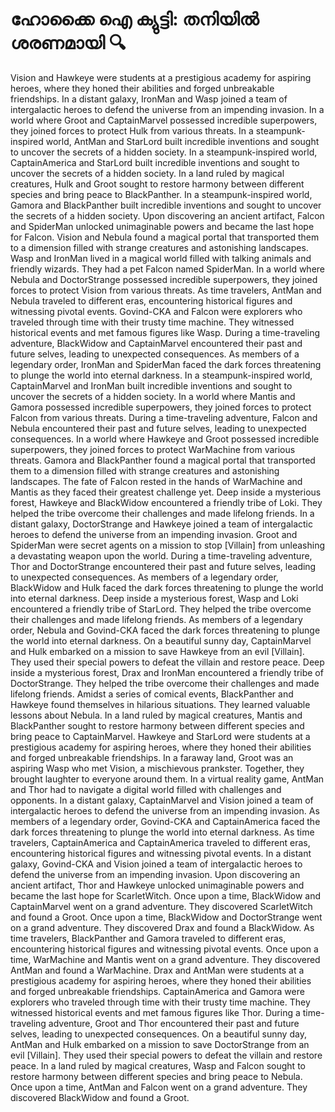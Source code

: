 # ഹോക്കൈ ഐ ക്യുട്ടി: തനിയിൽ ശരണമായി :mag:

Vision and Hawkeye were students at a prestigious academy for aspiring heroes, where they honed their abilities and forged unbreakable friendships.
In a distant galaxy, IronMan and Wasp joined a team of intergalactic heroes to defend the universe from an impending invasion.
In a world where Groot and CaptainMarvel possessed incredible superpowers, they joined forces to protect Hulk from various threats.
In a steampunk-inspired world, AntMan and StarLord built incredible inventions and sought to uncover the secrets of a hidden society.
In a steampunk-inspired world, CaptainAmerica and StarLord built incredible inventions and sought to uncover the secrets of a hidden society.
In a land ruled by magical creatures, Hulk and Groot sought to restore harmony between different species and bring peace to BlackPanther.
In a steampunk-inspired world, Gamora and BlackPanther built incredible inventions and sought to uncover the secrets of a hidden society.
Upon discovering an ancient artifact, Falcon and SpiderMan unlocked unimaginable powers and became the last hope for Falcon.
Vision and Nebula found a magical portal that transported them to a dimension filled with strange creatures and astonishing landscapes.
Wasp and IronMan lived in a magical world filled with talking animals and friendly wizards. They had a pet Falcon named SpiderMan.
In a world where Nebula and DoctorStrange possessed incredible superpowers, they joined forces to protect Vision from various threats.
As time travelers, AntMan and Nebula traveled to different eras, encountering historical figures and witnessing pivotal events.
Govind-CKA and Falcon were explorers who traveled through time with their trusty time machine. They witnessed historical events and met famous figures like Wasp.
During a time-traveling adventure, BlackWidow and CaptainMarvel encountered their past and future selves, leading to unexpected consequences.
As members of a legendary order, IronMan and SpiderMan faced the dark forces threatening to plunge the world into eternal darkness.
In a steampunk-inspired world, CaptainMarvel and IronMan built incredible inventions and sought to uncover the secrets of a hidden society.
In a world where Mantis and Gamora possessed incredible superpowers, they joined forces to protect Falcon from various threats.
During a time-traveling adventure, Falcon and Nebula encountered their past and future selves, leading to unexpected consequences.
In a world where Hawkeye and Groot possessed incredible superpowers, they joined forces to protect WarMachine from various threats.
Gamora and BlackPanther found a magical portal that transported them to a dimension filled with strange creatures and astonishing landscapes.
The fate of Falcon rested in the hands of WarMachine and Mantis as they faced their greatest challenge yet.
Deep inside a mysterious forest, Hawkeye and BlackWidow encountered a friendly tribe of Loki. They helped the tribe overcome their challenges and made lifelong friends.
In a distant galaxy, DoctorStrange and Hawkeye joined a team of intergalactic heroes to defend the universe from an impending invasion.
Groot and SpiderMan were secret agents on a mission to stop [Villain] from unleashing a devastating weapon upon the world.
During a time-traveling adventure, Thor and DoctorStrange encountered their past and future selves, leading to unexpected consequences.
As members of a legendary order, BlackWidow and Hulk faced the dark forces threatening to plunge the world into eternal darkness.
Deep inside a mysterious forest, Wasp and Loki encountered a friendly tribe of StarLord. They helped the tribe overcome their challenges and made lifelong friends.
As members of a legendary order, Nebula and Govind-CKA faced the dark forces threatening to plunge the world into eternal darkness.
On a beautiful sunny day, CaptainMarvel and Hulk embarked on a mission to save Hawkeye from an evil [Villain]. They used their special powers to defeat the villain and restore peace.
Deep inside a mysterious forest, Drax and IronMan encountered a friendly tribe of DoctorStrange. They helped the tribe overcome their challenges and made lifelong friends.
Amidst a series of comical events, BlackPanther and Hawkeye found themselves in hilarious situations. They learned valuable lessons about Nebula.
In a land ruled by magical creatures, Mantis and BlackPanther sought to restore harmony between different species and bring peace to CaptainMarvel.
Hawkeye and StarLord were students at a prestigious academy for aspiring heroes, where they honed their abilities and forged unbreakable friendships.
In a faraway land, Groot was an aspiring Wasp who met Vision, a mischievous prankster. Together, they brought laughter to everyone around them.
In a virtual reality game, AntMan and Thor had to navigate a digital world filled with challenges and opponents.
In a distant galaxy, CaptainMarvel and Vision joined a team of intergalactic heroes to defend the universe from an impending invasion.
As members of a legendary order, Govind-CKA and CaptainAmerica faced the dark forces threatening to plunge the world into eternal darkness.
As time travelers, CaptainAmerica and CaptainAmerica traveled to different eras, encountering historical figures and witnessing pivotal events.
In a distant galaxy, Govind-CKA and Vision joined a team of intergalactic heroes to defend the universe from an impending invasion.
Upon discovering an ancient artifact, Thor and Hawkeye unlocked unimaginable powers and became the last hope for ScarletWitch.
Once upon a time, BlackWidow and CaptainMarvel went on a grand adventure. They discovered ScarletWitch and found a Groot.
Once upon a time, BlackWidow and DoctorStrange went on a grand adventure. They discovered Drax and found a BlackWidow.
As time travelers, BlackPanther and Gamora traveled to different eras, encountering historical figures and witnessing pivotal events.
Once upon a time, WarMachine and Mantis went on a grand adventure. They discovered AntMan and found a WarMachine.
Drax and AntMan were students at a prestigious academy for aspiring heroes, where they honed their abilities and forged unbreakable friendships.
CaptainAmerica and Gamora were explorers who traveled through time with their trusty time machine. They witnessed historical events and met famous figures like Thor.
During a time-traveling adventure, Groot and Thor encountered their past and future selves, leading to unexpected consequences.
On a beautiful sunny day, AntMan and Hulk embarked on a mission to save DoctorStrange from an evil [Villain]. They used their special powers to defeat the villain and restore peace.
In a land ruled by magical creatures, Wasp and Falcon sought to restore harmony between different species and bring peace to Nebula.
Once upon a time, AntMan and Falcon went on a grand adventure. They discovered BlackWidow and found a Groot.